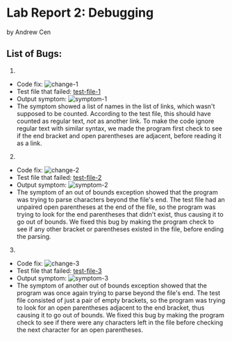 # Lab Report 2: Debugging
by Andrew Cen

## List of Bugs:
1. 
- Code fix: ![change-1](https://acen23.github.io/cse15l-lab-reports/change1.png)
- Test file that failed: [test-file-1](https://github.com/msimitz/markdown-parse/blob/main/test-file-two.md)
- Output symptom: ![symptom-1](https://acen23.github.io/cse15l-lab-reports/symptom1.png)
- The symptom showed a list of names in the list of links, which wasn't supposed to be counted. According to the test file, this should have counted as regular text, *not* as another link. To make the code ignore regular text with similar syntax, we made the program first check to see if the end bracket and open parentheses are adjacent, before reading it as a link.

2. 
- Code fix: ![change-2](https://acen23.github.io/cse15l-lab-reports/change2.png)
- Test file that failed: [test-file-2](https://github.com/msimitz/markdown-parse/blob/main/test-file-three.md)
- Output symptom: ![symptom-2](https://acen23.github.io/cse15l-lab-reports/symptom2.png)
- The symptom of an out of bounds exception showed that the program was trying to parse characters beyond the file's end. The test file had an unpaired open parentheses at the end of the file, so the program was trying to look for the end parentheses that didn't exist, thus causing it to go out of bounds. We fixed this bug by making the program check to see if any other bracket or parentheses existed in the file, before ending the parsing.

3. 
- Code fix: ![change-3](https://acen23.github.io/cse15l-lab-reports/change3.png)
- Test file that failed: [test-file-3](https://github.com/vdvo1029/markdown-parse/blob/main/test-file1.md)
- Output symptom: ![symptom-3](https://acen23.github.io/cse15l-lab-reports/symptom3.png)
- The symptom of another out of bounds exception showed that the program was once again trying to parse beyond the file's end. The test file consisted of just a pair of empty brackets, so the program was trying to look for an open parentheses adjacent to the end bracket, thus causing it to go out of bounds. We fixed this bug by making the program check to see if there were any characters left in the file before checking the next character for an open parentheses.